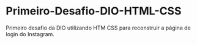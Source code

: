 # Primeiro-Desafio-DIO-HTML-CSS
Primeiro desafio da DIO utilizando HTM CSS para reconstruir a página de login do Instagram. 
